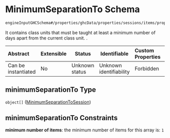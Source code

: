 # MinimumSeparationTo Schema

```txt
engineInputGHCSchema#/properties/ghcData/properties/sessions/items/properties/sessionRelations/properties/minimumSeparationTo
```

It contains class units that must be taught at least a minimum number of days apart from the current class unit. .


| Abstract            | Extensible | Status         | Identifiable            | Custom Properties | Additional Properties | Access Restrictions | Defined In                                                         |
| :------------------ | ---------- | -------------- | ----------------------- | :---------------- | --------------------- | ------------------- | ------------------------------------------------------------------ |
| Can be instantiated | No         | Unknown status | Unknown identifiability | Forbidden         | Allowed               | none                | [ghc.schema.json\*](../out/ghc.schema.json "open original schema") |

## minimumSeparationTo Type

`object[]` ([MinimumSeparationToSession](ghc-properties-ghcdata-properties-sessions-session-properties-sessionrelations-properties-minimumseparationto-minimumseparationtosession.md))

## minimumSeparationTo Constraints

**minimum number of items**: the minimum number of items for this array is: `1`
